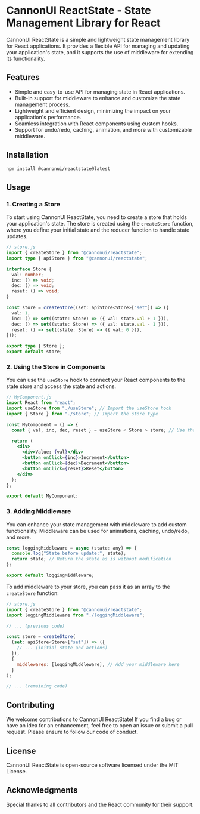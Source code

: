 # CannonUI ReactState - State Management Library for React

CannonUI ReactState is a simple and lightweight state management library for React applications. It provides a flexible API for managing and updating your application's state, and it supports the use of middleware for extending its functionality.

## Features

- Simple and easy-to-use API for managing state in React applications.
- Built-in support for middleware to enhance and customize the state management process.
- Lightweight and efficient design, minimizing the impact on your application's performance.
- Seamless integration with React components using custom hooks.
- Support for undo/redo, caching, animation, and more with customizable middleware.

## Installation

```bash
npm install @cannonui/reactstate@latest
```

## Usage

### 1. Creating a Store

To start using CannonUI ReactState, you need to create a store that holds your application's state. The store is created using the `createStore` function, where you define your initial state and the reducer function to handle state updates.

```typescript
// store.js
import { createStore } from "@cannonui/reactstate";
import type { apiStore } from "@cannonui/reactstate";

interface Store {
  val: number;
  inc: () => void;
  dec: () => void;
  reset: () => void;
}

const store = createStore((set: apiStore<Store>["set"]) => ({
  val: 1,
  inc: () => set((state: Store) => ({ val: state.val + 1 })),
  dec: () => set((state: Store) => ({ val: state.val - 1 })),
  reset: () => set((state: Store) => ({ val: 0 })),
}));

export type { Store };
export default store;
```

### 2. Using the Store in Components

You can use the `useStore` hook to connect your React components to the state store and access the state and actions.

```jsx
// MyComponent.js
import React from "react";
import useStore from "./useStore"; // Import the useStore hook
import { Store } from "./store"; // Import the store type

const MyComponent = () => {
  const { val, inc, dec, reset } = useStore < Store > store; // Use the useStore hook with your store

  return (
    <div>
      <div>Value: {val}</div>
      <button onClick={inc}>Increment</button>
      <button onClick={dec}>Decrement</button>
      <button onClick={reset}>Reset</button>
    </div>
  );
};

export default MyComponent;
```

### 3. Adding Middleware

You can enhance your state management with middleware to add custom functionality. Middleware can be used for animations, caching, undo/redo, and more.

```javascript
const loggingMiddleware = async (state: any) => {
  console.log("State before update:", state);
  return state; // Return the state as is without modification
};

export default loggingMiddleware;
```

To add middleware to your store, you can pass it as an array to the `createStore` function:

```javascript
// store.js
import { createStore } from "@cannonui/reactstate";
import loggingMiddleware from "./loggingMiddleware";

// ... (previous code)

const store = createStore(
  (set: apiStore<Store>["set"]) => ({
    // ... (initial state and actions)
  }),
  {
    middlewares: [loggingMiddleware], // Add your middleware here
  }
);

// ... (remaining code)
```

## Contributing

We welcome contributions to CannonUI ReactState! If you find a bug or have an idea for an enhancement, feel free to open an issue or submit a pull request. Please ensure to follow our code of conduct.

## License

CannonUI ReactState is open-source software licensed under the MIT License.

## Acknowledgments

Special thanks to all contributors and the React community for their support.
